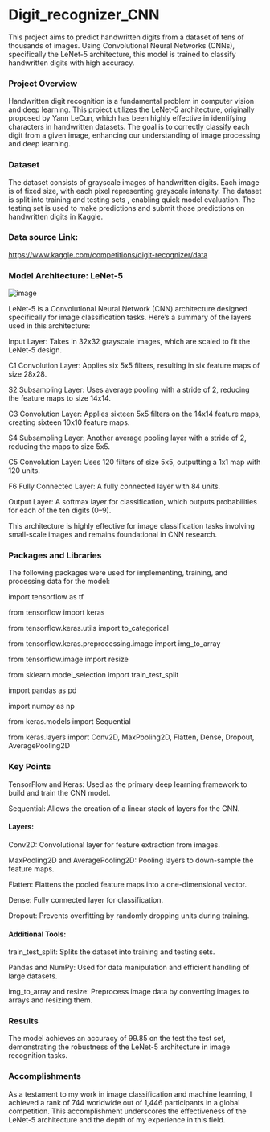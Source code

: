 # Digit_recognizer_CNN
This project aims to predict handwritten digits from a dataset of tens of thousands of images. Using Convolutional Neural Networks (CNNs), specifically the LeNet-5 architecture, this model is trained to classify handwritten digits with high accuracy.

### Project Overview
Handwritten digit recognition is a fundamental problem in computer vision and deep learning. This project utilizes the LeNet-5 architecture, originally proposed by Yann LeCun, which has been highly effective in identifying characters in handwritten datasets. The goal is to correctly classify each digit from a given image, enhancing our understanding of image processing and deep learning.

### Dataset
The dataset consists of grayscale images of handwritten digits. Each image is of fixed size, with each pixel representing grayscale intensity. The dataset is split into training and testing sets , enabling quick model evaluation. The testing set is used to make predictions and submit those predictions on handwritten digits in Kaggle.

### Data source Link: 
https://www.kaggle.com/competitions/digit-recognizer/data

### Model Architecture: LeNet-5
![image](https://github.com/user-attachments/assets/88cf323f-a613-4d6c-bd7f-804b486fff15)

LeNet-5 is a Convolutional Neural Network (CNN) architecture designed specifically for image classification tasks. Here’s a summary of the layers used in this architecture:

Input Layer: Takes in 32x32 grayscale images, which are scaled to fit the LeNet-5 design.

C1 Convolution Layer: Applies six 5x5 filters, resulting in six feature maps of size 28x28.

S2 Subsampling Layer: Uses average pooling with a stride of 2, reducing the feature maps to size 14x14.

C3 Convolution Layer: Applies sixteen 5x5 filters on the 14x14 feature maps, creating sixteen 10x10 feature maps.

S4 Subsampling Layer: Another average pooling layer with a stride of 2, reducing the maps to size 5x5.

C5 Convolution Layer: Uses 120 filters of size 5x5, outputting a 1x1 map with 120 units.

F6 Fully Connected Layer: A fully connected layer with 84 units.

Output Layer: A softmax layer for classification, which outputs probabilities for each of the ten digits (0–9).

This architecture is highly effective for image classification tasks involving small-scale images and remains foundational in CNN research.

### Packages and Libraries
The following packages were used for implementing, training, and processing data for the model:

import tensorflow as tf

from tensorflow import keras

from tensorflow.keras.utils import to_categorical

from tensorflow.keras.preprocessing.image import img_to_array

from tensorflow.image import resize

from sklearn.model_selection import train_test_split

import pandas as pd

import numpy as np

from keras.models import Sequential

from keras.layers import Conv2D, MaxPooling2D, Flatten, Dense, Dropout, AveragePooling2D

### Key Points
TensorFlow and Keras: Used as the primary deep learning framework to build and train the CNN model.

Sequential: Allows the creation of a linear stack of layers for the CNN.

#### Layers:
Conv2D: Convolutional layer for feature extraction from images.

MaxPooling2D and AveragePooling2D: Pooling layers to down-sample the feature maps.

Flatten: Flattens the pooled feature maps into a one-dimensional vector.

Dense: Fully connected layer for classification.

Dropout: Prevents overfitting by randomly dropping units during training.

#### Additional Tools:
train_test_split: Splits the dataset into training and testing sets.

Pandas and NumPy: Used for data manipulation and efficient handling of large datasets.

img_to_array and resize: Preprocess image data by converting images to arrays and resizing them.

### Results
The model achieves an accuracy of 99.85 on the test the test set, demonstrating the robustness of the LeNet-5 architecture in image recognition tasks.

### Accomplishments
As a testament to my work in image classification and machine learning, I achieved a rank of 744 worldwide out of 1,446 participants in a global competition. This accomplishment underscores the effectiveness of the LeNet-5 architecture and the depth of my experience in this field.
